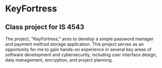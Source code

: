 # KeyFortress
## Class project for IS 4543
The project, "KeyFortress," aims to develop a simple password manager and payment method storage application. This project serves as an opportunity for me to gain hands-on experience in several key areas of software development and cybersecurity, including user interface design, data management, encryption, and project planning.
